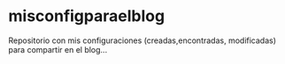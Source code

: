 # misconfigparaelblog
Repositorio con mis configuraciones (creadas,encontradas, modificadas) para compartir en el blog...
